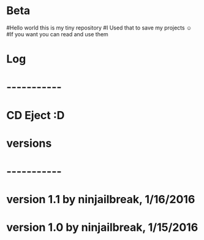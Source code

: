 # Beta
#Hello world this is my tiny repository
#I Used that to save my projects ☺
#If you want you can read and use them
#
#
#
#                  Log
#              -----------
# CD Eject :D
# versions
# -----------
# version 1.1 by ninjailbreak, 1/16/2016
# version 1.0 by ninjailbreak, 1/15/2016
